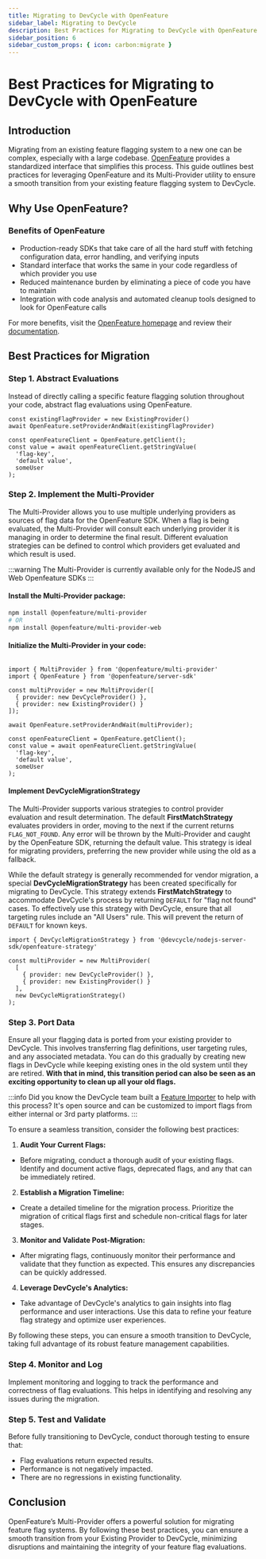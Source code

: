 ```yaml
---
title: Migrating to DevCycle with OpenFeature
sidebar_label: Migrating to DevCycle
description: Best Practices for Migrating to DevCycle with OpenFeature
sidebar_position: 6
sidebar_custom_props: { icon: carbon:migrate }
---
```

# Best Practices for Migrating to DevCycle with OpenFeature

## Introduction

Migrating from an existing feature flagging system to a new one can be complex, especially with a large codebase. [OpenFeature](https://openfeature.dev) provides a standardized interface that simplifies this process. This guide outlines best practices for leveraging OpenFeature and its Multi-Provider utility to ensure a smooth transition from your existing feature flagging system to DevCycle.

## Why Use OpenFeature?

### Benefits of OpenFeature

- Production-ready SDKs that take care of all the hard stuff with fetching configuration data, error handling, and verifying inputs
- Standard interface that works the same in your code regardless of which provider you use
- Reduced maintenance burden by eliminating a piece of code you have to maintain
- Integration with code analysis and automated cleanup tools designed to look for OpenFeature calls

For more benefits, visit the [OpenFeature homepage](https://openfeature.dev) and review their [documentation](https://openfeature.dev/docs/reference/intro/).

## Best Practices for Migration

### Step 1. Abstract Evaluations

Instead of directly calling a specific feature flagging solution throughout your code, abstract flag evaluations using OpenFeature.

```tsx
const existingFlagProvider = new ExistingProvider()
await OpenFeature.setProviderAndWait(existingFlagProvider)

const openFeatureClient = OpenFeature.getClient();
const value = await openFeatureClient.getStringValue(
  'flag-key', 
  'default value', 
  someUser
);
```

### Step 2. Implement the Multi-Provider

The Multi-Provider allows you to use multiple underlying providers as sources of flag data for the OpenFeature SDK. When a flag is being evaluated, the Multi-Provider will consult each underlying provider it is managing in order to determine the final result. Different evaluation strategies can be defined to control which providers get evaluated and which result is used.

:::warning
The Multi-Provider is currently available only for the NodeJS and Web Openfeature SDKs
:::


#### Install the Multi-Provider package:

```bash
npm install @openfeature/multi-provider 
# OR 
npm install @openfeature/multi-provider-web
```

#### Initialize the Multi-Provider in your code:

```tsx

import { MultiProvider } from '@openfeature/multi-provider'
import { OpenFeature } from '@openfeature/server-sdk'

const multiProvider = new MultiProvider([
  { provider: new DevCycleProvider() },
  { provider: new ExistingProvider() }
]);

await OpenFeature.setProviderAndWait(multiProvider);

const openFeatureClient = OpenFeature.getClient();
const value = await openFeatureClient.getStringValue(
  'flag-key', 
  'default value', 
  someUser
);
```

#### Implement DevCycleMigrationStrategy

The Multi-Provider supports various strategies to control provider evaluation and result determination. The default **FirstMatchStrategy** evaluates providers in order, moving to the next if the current returns `FLAG_NOT_FOUND`. Any error will be thrown by the Multi-Provider and caught by the OpenFeature SDK, returning the default value. This strategy is ideal for migrating providers, preferring the new provider while using the old as a fallback.

While the default strategy is generally recommended for vendor migration, a special **DevCycleMigrationStrategy** has been created specifically for migrating to DevCycle. This strategy extends **FirstMatchStrategy** to accommodate DevCycle's process by returning `DEFAULT` for "flag not found" cases. To effectively use this strategy with DevCycle, ensure that all targeting rules include an "All Users" rule. This will prevent the return of `DEFAULT` for known keys.

   ```tsx
   import { DevCycleMigrationStrategy } from '@devcycle/nodejs-server-sdk/openfeature-strategy'

   const multiProvider = new MultiProvider(
     [
       { provider: new DevCycleProvider() },
       { provider: new ExistingProvider() }
     ],
     new DevCycleMigrationStrategy()
   );
   ```

### Step 3. Port Data

Ensure all your flagging data is ported from your existing provider to DevCycle. This involves transferring flag definitions, user targeting rules, and any associated metadata. You can do this gradually by creating new flags in DevCycle while keeping existing ones in the old system until they are retired. **With that in mind, this transition period can also be seen as an exciting opportunity to clean up all your old flags.**

:::info
Did you know the DevCycle team built a [Feature Importer](https://docs.devcycle.com/integrations/feature-importer) to help with this process? It's open source and can be customized to import flags from either internal or 3rd party platforms.
:::

To ensure a seamless transition, consider the following best practices:

1. **Audit Your Current Flags:** 

- Before migrating, conduct a thorough audit of your existing flags. Identify and document active flags, deprecated flags, and any that can be immediately retired.

2. **Establish a Migration Timeline:** 

- Create a detailed timeline for the migration process. Prioritize the migration of critical flags first and schedule non-critical flags for later stages.

3. **Monitor and Validate Post-Migration:** 

- After migrating flags, continuously monitor their performance and validate that they function as expected. This ensures any discrepancies can be quickly addressed.

4. **Leverage DevCycle's Analytics:** 

- Take advantage of DevCycle's analytics to gain insights into flag performance and user interactions. Use this data to refine your feature flag strategy and optimize user experiences.

By following these steps, you can ensure a smooth transition to DevCycle, taking full advantage of its robust feature management capabilities.

### Step 4. Monitor and Log

Implement monitoring and logging to track the performance and correctness of flag evaluations. This helps in identifying and resolving any issues during the migration.

### Step 5. Test and Validate

Before fully transitioning to DevCycle, conduct thorough testing to ensure that:

- Flag evaluations return expected results.
- Performance is not negatively impacted.
- There are no regressions in existing functionality.

## Conclusion

OpenFeature’s Multi-Provider offers a powerful solution for migrating feature flag systems. By following these best practices, you can ensure a smooth transition from your Existing Provider to DevCycle, minimizing disruptions and maintaining the integrity of your feature flag evaluations.
